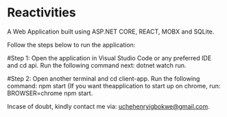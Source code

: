 # Reactivities
A Web Application built using ASP.NET CORE, REACT, MOBX and SQLite.

Follow the steps below to run the application:

#Step 1:
Open the application in Visual Studio Code or any preferred IDE and cd api.
Run the following command next: dotnet watch run.

#Step 2:
Open another terminal and cd client-app.
Run the following command: npm start {If you want theapplication to start up on chrome, run: BROWSER=chrome npm start.


Incase of doubt, kindly contact me via: uchehenryigbokwe@gmail.com.
